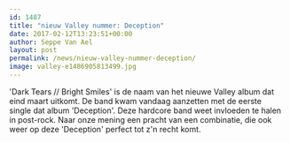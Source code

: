 ```yaml
---
id: 1487
title: "nieuw Valley nummer: Deception"
date: 2017-02-12T13:23:51+00:00
author: Seppe Van Ael
layout: post
permalink: /news/nieuw-valley-nummer-deception/
image: valley-e1486905813499.jpg
---
```

'Dark Tears // Bright Smiles' is de naam van het nieuwe Valley album dat eind maart uitkomt. De band kwam vandaag aanzetten met de eerste single dat album 'Deception'. Deze hardcore band weet invloeden te halen in post-rock. Naar onze mening een pracht van een combinatie, die ook weer op deze 'Deception' perfect tot z'n recht komt.

&nbsp;